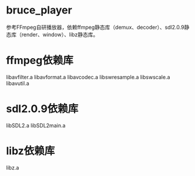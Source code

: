 # bruce_player
参考FFmpeg自研播放器，依赖ffmpeg静态库（demux、decoder）、sdl2.0.9静态库（render、window）、libz静态库。

# ffmpeg依赖库
libavfilter.a
libavformat.a
libavcodec.a
libswresample.a
libswscale.a
libavutil.a

# sdl2.0.9依赖库
libSDL2.a
libSDL2main.a

# libz依赖库
libz.a
